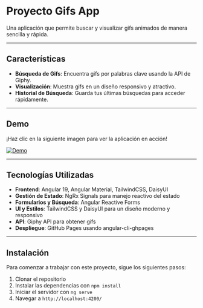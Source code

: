 # Proyecto Gifs App

Una aplicación que permite buscar y visualizar gifs animados de manera sencilla y rápida.  

---

## Características

- **Búsqueda de Gifs**: Encuentra gifs por palabras clave usando la API de Giphy.  
- **Visualización**: Muestra gifs en un diseño responsivo y atractivo.  
- **Historial de Búsqueda**: Guarda tus últimas búsquedas para acceder rápidamente.  

---

## Demo

¡Haz clic en la siguiente imagen para ver la aplicación en acción!  

[![Demo](https://raw.githubusercontent.com/giaramayo/gifs-app/refs/heads/main/assets/demo.png)](https://giaramayo.github.io/Gifs/dashboard/trending)

---

## Tecnologías Utilizadas

- **Frontend**: Angular 19, Angular Material, TailwindCSS, DaisyUI  
- **Gestión de Estado**: NgRx Signals para manejo reactivo del estado  
- **Formularios y Búsqueda**: Angular Reactive Forms  
- **UI y Estilos**: TailwindCSS y DaisyUI para un diseño moderno y responsivo  
- **API**: Giphy API para obtener gifs  
- **Despliegue**: GitHub Pages usando angular-cli-ghpages  

---

## Instalación

Para comenzar a trabajar con este proyecto, sigue los siguientes pasos:

1. Clonar el repositorio
2. Instalar las dependencias con `npm install`
3. Iniciar el servidor con `ng serve`
4. Navegar a `http://localhost:4200/`
